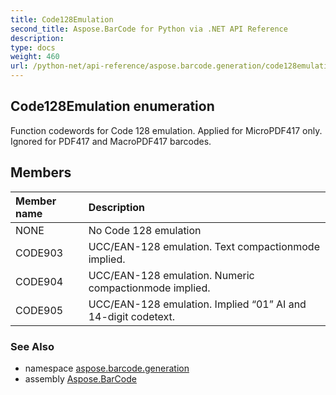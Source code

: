 ```yaml
---
title: Code128Emulation
second_title: Aspose.BarCode for Python via .NET API Reference
description: 
type: docs
weight: 460
url: /python-net/api-reference/aspose.barcode.generation/code128emulation/
---
```


## Code128Emulation enumeration

Function codewords for Code 128 emulation. Applied for MicroPDF417 only. Ignored for PDF417 and MacroPDF417 barcodes.

## Members
| Member name | Description |
| :- | :- |
|NONE|No Code 128 emulation|
|CODE903|UCC/EAN-128 emulation. Text compactionmode implied.|
|CODE904|UCC/EAN-128 emulation. Numeric compactionmode implied.|
|CODE905|UCC/EAN-128 emulation. Implied “01” AI and 14-digit codetext.|

### See Also

* namespace [aspose.barcode.generation](/barcode/python-net/api-reference/aspose.barcode.generation/)
* assembly [Aspose.BarCode](/barcode/python-net/api-reference/)

